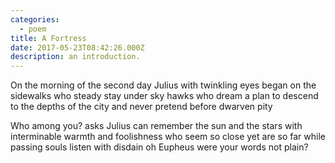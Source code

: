 ```yaml
---
categories:
  - poem
title: A Fortress
date: 2017-05-23T08:42:26.000Z
description: an introduction.
---
```


On the morning of the second day
Julius with twinkling eyes began
on the sidewalks who steady stay
under sky hawks who dream a plan
to descend to the depths of the city
and never pretend before dwarven pity

Who among you? asks Julius
can remember the sun and the stars
with interminable warmth and foolishness
who seem so close yet are so far
while passing souls listen with disdain
oh Eupheus were your words not plain?